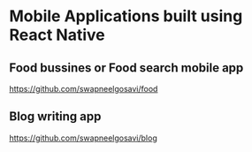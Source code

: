 # Mobile Applications built using React Native

## Food bussines or Food search mobile app

https://github.com/swapneelgosavi/food

## Blog writing app

https://github.com/swapneelgosavi/blog
